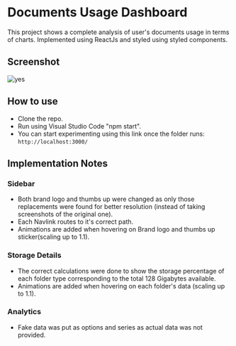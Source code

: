 # Documents Usage Dashboard
This project shows a complete analysis of user's documents usage in terms of charts. Implemented using ReactJs and styled using styled components.

## Screenshot
![yes](https://user-images.githubusercontent.com/50046177/202928483-cd4ad26f-b30f-43bc-aefa-a256fa7a53f6.png)


## How to use
- Clone the repo.
- Run using Visual Studio Code "npm start".
- You can start experimenting using this link once the folder runs: ``` http://localhost:3000/ ```

## Implementation Notes
### Sidebar
- Both brand logo and thumbs up were changed as only those replacements were found for better resolution (instead of taking screenshots of the original one).
- Each Navlink routes to it's correct path.
- Animations are added when hovering on Brand logo and thumbs up sticker(scaling up to 1.1).
### Storage Details
- The correct calculations were done to show the storage percentage of each folder type corresponding to the total 128 Gigabytes available.
-  Animations are added when hovering on each folder's data (scaling up to 1.1).
### Analytics
- Fake data was put as options and series as actual data was not provided.


